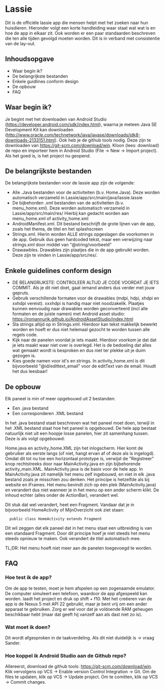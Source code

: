 # Lassie
Dit is de officiële lassie app die mensen helpt met het zoeken naar hun huisdieren. Hieronder volgt een korte handleiding
waar staat wat wat is en hoe de app in elkaar zit. Ook worden er een paar standaarden beschreven die ten alle tijden
gevolgd moeten worden. Dit is in verband met consistentie van de lay-out.

## Inhoudsopgave
* Waar begin ik?
* De belangrijkste bestanden
* Enkele guidlines conform design
* De opbouw
* FAQ

## Waar begin ik?
Je begint met het downloaden van Android Studio (https://developer.android.com/sdk/index.html), waarna je meteen Java SE
Development Kit kan downloaden (http://www.oracle.com/technetwork/java/javase/downloads/jdk8-downloads-2133151.html). Ook heb je de github tools nodig. Deze zijn te downloaden van https://git-scm.com/download/win.
Kloon (lees: download) de repo en importeer hem in Android Studio (File -> New -> Import project). Als het goed is, is het
project nu geopend.

## De belangrijkste bestanden
De belangrijkste bestanden voor de lassie app zijn de volgende:
  * Alle .Java bestanden voor de activiteiten (b.v. Home.Java). Deze worden automatisch verzameld in Lassie/app/src/main/java/lassie.lassie
  * De bijbehorden .xml bestanden van de activiteiten (b.v. menu_home.xml). Deze worden automatisch verzameld in Lassie/app/src/main/res/
  Hierbij kan gedacht worden aan menu_home.xml of activity_home.xml
  * AndroidManifest.xml. Dit bestand beschrijft de grote lijnen van de app, zoals het thema, de titel en het splashscreen
  * Strings.xml. Hierin worden ALLE strings opgeslagen die voorkomen in de app. Gebruik dus geen hardcoded tekst, maar
  een verwijzing naar strings.xml door middel van "@string/voorbeeld"
  * Drawawbles. Drawables zijn plaatjes die in de app gebruikt worden. Deze zijn te vinden in Lassie/app/src/res/.
  
## Enkele guidelines conform design
 * DE BELANGRIJKSTE: CONTROLEER ALTIJD JE CODE VOORDAT JE IETS COMMIT. Als je dit niet doet, gaat iemand anders dus verder met 
 jouw gepruts.
 * Gebruik verschillende formaten voor de drawables (mdpi, hdpi, xhdpi en xxhdpi vereist). xxxhdpi is handig maar niet noodzakelik.
 Plaatjes kunnen eenvoudig naar drawables worden geconverteerd (incl alle formaten en de juiste namen) met Android asset studio:
 https://romannurik.github.io/AndroidAssetStudio/index.html
 * Sla strings altijd op in Strings.xml. Hierdoor kan tekst makkelijk bewerkt worden en hoeft er dus niet helemaal gezocht
  te worden tussen alle regels code.
 * Kijk naar de panelen voordat je iets maakt. Hierdoor voorkom je dat dat je iets maakt waar niet over is overlegd. Het is de bedoeling dat alles wat gemaakt wordt is besproken en dus niet ter plekke uit je duim gezogen is.
 * Kies goede namen voor id's en strings. In activity_home.xml is dit bijvoorbeeld "@id/edittext_email" voor de editText van de email. Houdt het dus leesbaar!

## De opbouw
Elk paneel is min of meer opgebouwd uit 2 bestanden:
* Een .java bestand
* Een corresponderen .XML bestand

In het .java bestand staat beschreven wat het paneel moet doen, terwijl in het .XML bestand staat hoe het paneel is opgebouwd. De hele app bestaat natuurlijk niet uit een hoopje losse panelen, hier zit samenhang tussen. Deze is als volgt opgebouwd:

Home.java en activity_home.XML zijn het inlogscherm. Hier komt de gebruiker als eerste langs (of niet, hangt ervan af of deze als is ingelogd). Omdat dit tot nu toe een horizontaal prototype is, verwijst de "Registreer" knop rechtstreeks door naar MainActivity.java en zijn bijbehorende activity_main.XML. MainActivity.java is de basis voor de hele app. In MainActivity.java zit namelijk het menu zelf ingebouwd, en niet in elk .java bestand zoals je misschien zou denken. Het principe is hetzelfde als bij website en iFrames. Het menu bevindt zich op één plek (MainActivity.java) en verandert dus niet wanneer je in het menu op een ander scherm klikt. De inhoud echter (alles onder de ActionBar), verandert wel. 

Dit stuk dat wel verandert, heet een Fragment. Vandaar dat je in bijvoorbeeld HomeActivity of MijnOverzicht ook ziet staan:
```
  public class HomeActivity extends Fragment
```
Dit wil zeggen dat elk paneel dat in het menu staat een uitbreiding is van een standaard Fragment. Door dit principe hoef je niet steeds het menu steeds opnieuw te maken. Ook verandert de titel automatisch mee.

TL;DR: Het menu hoeft niet meer aan de panelen toegevoegd te worden.
 

## FAQ
### Hoe test ik de app?
 Om de app te testen, moet je hem afspelen op een zogenaamde emulator. De computer simuleert een telefoon, waardoor de app
 afgespeeld kan worden. laadt het project en druk op shift + f10. Met het creëeren van de app is de Nexus 5 met API 22
 gebruikt, maar je bent vrij om een ander apparaat te gebruiken. Zorg er wel voor dat je voldoende RAM geheugen beschikbaar
 hebt (maar dat geeft hij vanzelf aan als dast niet zo is).
 
### Wat moet ik doen?
 Dit wordt afgesproken in de taakverdeling. Als dit niet duidelijk is -> vraag Sander.
 
### Hoe koppel ik Android Studio aan de Github repo?
 Allereerst, download de github tools: https://git-scm.com/download/win. Klik vervolgens op VCS -> Enable version Control Integration -> Git. Om de files te updaten, klik op VCS -> Update project. Om te 
 comitten, klik op VCS -> Commit changes.
